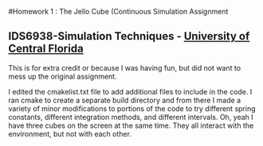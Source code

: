 #Homework 1 : The Jello Cube (Continuous Simulation Assignment
## IDS6938-Simulation Techniques - [University of Central Florida](http://www.ist.ucf.edu/grad/)


This is for extra credit or because I was having fun, but did not want to mess up the original assignment.

I edited the cmakelist.txt file to add additional files to include in the code.  I ran cmake to create a separate build directory and from there I made a variety of minor modifications to portions of the code to try different spring constants, different integration methods, and different intervals.  Oh, yeah I have three cubes on the screen at the same time.  They all interact with the environment, but not with each other.